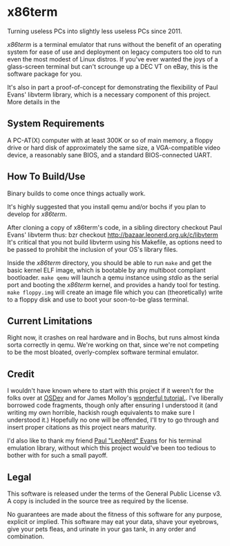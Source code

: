 x86term
=======
Turning useless PCs into slightly less useless PCs since 2011.

_x86term_ is a terminal emulator that runs without the benefit of an operating system for ease of use and deployment on legacy computers too old to run even the most modest of Linux distros. If you've ever wanted the joys of a glass-screen terminal but can't scrounge up a DEC VT on eBay, this is the software package for you.

It's also in part a proof-of-concept for demonstrating the flexibility of Paul Evans' libvterm library, which is a necessary component of this project. More details in the 

System Requirements
-------------------
A PC-AT(X) computer with at least 300K or so of main memory, a floppy drive or hard disk of approximately the same size, a VGA-compatible video device, a reasonably sane BIOS, and a standard BIOS-connected UART.

How To Build/Use
------------

Binary builds to come once things actually work.

It's highly suggested that you install qemu and/or bochs if you plan to develop for _x86term_.

After cloning a copy of x86term's code, in a sibling directory checkout Paul Evans' libvterm thus:
     bzr checkout  http://bazaar.leonerd.org.uk/c/libvterm
It's critical that you not build libvterm using his Makefile, as options need to be passed to prohibit the inclusion of your OS's library files.

Inside the _x86term_ directory, you should be able to run `make` and get the basic kernel ELF image, which is bootable by any multiboot compliant bootloader. `make qemu` will launch a qemu instance using _stdio_ as the serial port and booting the _x86term_ kernel, and provides a handy tool for testing. `make floppy.img` will create an image file which you can (theoretically) write to a floppy disk and use to boot your soon-to-be glass terminal.

Current Limitations
-------------------

Right now, it crashes on real hardware and in Bochs, but runs almost kinda sorta correctly in qemu. We're working on that, since we're not competing to be the most bloated, overly-complex software terminal emulator.

Credit
------
I wouldn't have known where to start with this project if it weren't for the folks over at [OSDev](http://wiki.osdev.org/) and for James Molloy's [wonderful tutorial.](http://www.jamesmolloy.co.uk/tutorial_html/index.html). I've liberally borrowed code fragments, though only after ensuring I understood it (and writing my own horrible, hackish rough equivalents to make sure I understood it.) Hopefully no one will be offended, I'll try to go through and insert proper citations as this project nears maturity.

I'd also like to thank my friend [Paul "LeoNerd" Evans](http://www.leonerd.org.uk/) for his terminal emulation library, without which this project would've been too tedious to bother with for such a small payoff. 

Legal
-----

This software is released under the terms of the General Public License v3. A copy is included in the source tree as required by the license.

No guarantees are made about the fitness of this software for any purpose, explicit or implied. This software may eat your data, shave your eyebrows, give your pets fleas, and urinate in your gas tank, in any order and combination.
